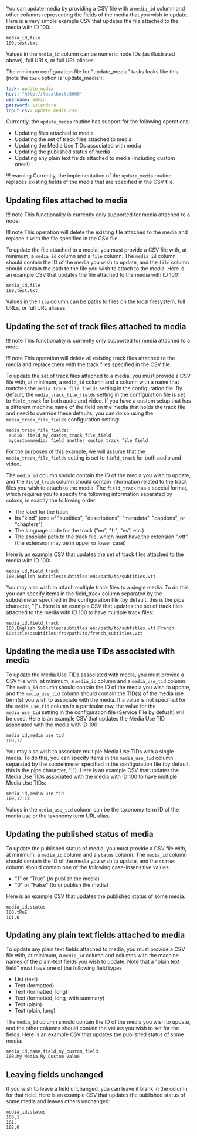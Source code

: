 You can update media by providing a CSV file with a `media_id` column and other columns representing the fields of the media that you wish to update. Here is a very simple example CSV that updates the file attached to the media with ID 100:

```text
media_id,file
100,test.txt
```
Values in the `media_id` column can be numeric node IDs (as illustrated above), full URLs, or full URL aliases.

The minimum configuration file for "update_media" tasks looks like this (note the `task` option is 'update_media'):

```yaml
task: update_media
host: "http://localhost:8000"
username: admin
password: islandora
input_csv: update_media.csv
```

Currently, the `update_media` routine has support for the following operations:
- Updating files attached to media
- Updating the set of track files attached to media
- Updating the Media Use TIDs associated with media
- Updating the published status of media
- Updating any plain text fields attached to media (including custom ones!)

!!! warning
    Currently, the implementation of the `update_media` routine replaces existing fields of the media that are specified in the CSV file.

## Updating files attached to media
!!! note 
    This functionality is currently only supported for media attached to a node.

!!! note 
    This operation will delete the existing file attached to the media and replace it with the file specified in the CSV file.

To update the file attached to a media, you must provide a CSV file with, at minimum, a `media_id` column and a `file` column. The `media_id` column should contain the ID of the media you wish to update, and the `file` column should contain the path to the file you wish to attach to the media. Here is an example CSV that updates the file attached to the media with ID 100:

```text
media_id,file
100,test.txt
```

Values in the `file` column can be paths to files on the local filesystem, full URLs, or full URL aliases.

## Updating the set of track files attached to media
!!! note 
    This functionality is currently only supported for media attached to a node.

!!! note 
    This operation will delete all existing track files attached to the media and replace them with the track files specified in the CSV file.

To update the set of track files attached to a media, you must provide a CSV file with, at minimum, a `media_id` column and a column with a name that matches the `media_track_file_fields` setting in the configuration file. By default, the `media_track_file_fields` setting in the configuration file is set to `field_track` for both audio and video. If you have a custom setup that has a different machine name of the field on the media that holds the track file and need to override these defaults, you can do so using the `media_track_file_fields` configuration setting:

```text
media_track_file_fields:
 audio: field_my_custom_track_file_field
 mycustommmedia: field_another_custom_track_file_field
```

For the purposes of this example, we will assume that the `media_track_file_fields` setting is set to `field_track` for both audio and video.

The `media_id` column should contain the ID of the media you wish to update, and the `field_track` column should contain information related to the track files you wish to attach to the media. The `field_track` has a special format, which requires you to specify the following information separated by colons, in exactly the following order:
- The label for the track
- Its "kind" (one of "subtitles", "descriptions", "metadata", "captions", or "chapters")
- The language code for the track ("en", "fr", "es", etc.)
- The absolute path to the track file, which must have the extension ".vtt" (the extension may be in upper or lower case)

Here is an example CSV that updates the set of track files attached to the media with ID 100:

```text
media_id,field_track
100,English Subtitles:subtitles:en:/path/to/subtitles.vtt
```

You may also wish to attach multiple track files to a single media. To do this, you can specify items in the field_track column separated by the subdelimeter specified in the configuration file (by default, this is the pipe character, "|"). Here is an example CSV that updates the set of track files attached to the media with ID 100 to have multiple track files:

```text
media_id,field_track
100,English Subtitles:subtitles:en:/path/to/subtitles.vtt|French Subtitles:subtitles:fr:/path/to/french_subtitles.vtt
```

## Updating the media use TIDs associated with media
To update the Media Use TIDs associated with media, you must provide a CSV file with, at minimum, a `media_id` column and a `media_use_tid` column. The `media_id` column should contain the ID of the media you wish to update, and the `media_use_tid` column should contain the TID(s) of the media use term(s) you wish to associate with the media. If a value is not specified for the `media_use_tid` column in a particular row, the value for the `media_use_tid` setting in the configuration file (Service File by defualt) will be used.
Here is an example CSV that updates the Media Use TID associated with the media with ID 100:

```text
media_id,media_use_tid
100,17
```

You may also wish to associate multiple Media Use TIDs with a single media. To do this, you can specify items in the `media_use_tid` column separated by the subdelimeter specified in the configuration file (by default, this is the pipe character, "|"). Here is an example CSV that updates the Media Use TIDs associated with the media with ID 100 to have multiple Media Use TIDs:

```text
media_id,media_use_tid
100,17|18
```

Values in the `media_use_tid` column can be the taxonomy term ID of the media use or the taxonomy term URL alias.

## Updating the published status of media
To update the published status of media, you must provide a CSV file with, at minimum, a `media_id` column and a `status` column. The `media_id` column should contain the ID of the media you wish to update, and the `status` column should contain one of the following case-insensitive values:


- "1" or "True" (to publish the media)
- "0" or "False" (to unpublish the media)

Here is an example CSV that updates the published status of some media:

```text
media_id,status
100,tRuE
101,0
```

## Updating any plain text fields attached to media
To update any plain text fields attached to media, you must provide a CSV file with, at minimum, a `media_id` column and columns with the machine names of the plain-text fields you wish to update. Note that a "plain text field" must have one of the following field types
- List (text)
- Text (formatted)
- Text (formatted, long)
- Text (formatted, long, with summary)
- Text (plain)
- Text (plain, long)

The `media_id` column should contain the ID of the media you wish to update, and the other columns should contain the values you wish to set for the fields. Here is an example CSV that updates the published status of some media:

```text
media_id,name,field_my_custom_field
100,My Media,My Custom Value
```

## Leaving fields unchanged
If you wish to leave a field unchanged, you can leave it blank in the column for that field. Here is an example CSV that updates the published status of some media and leaves others unchanged:

```text
media_id,status
100,1
101,
102,0
```
